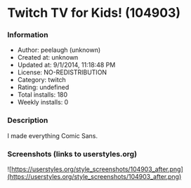 # Twitch TV for Kids! (104903)

### Information
- Author: peelaugh (unknown)
- Created at: unknown
- Updated at: 9/1/2014, 11:18:48 PM
- License: NO-REDISTRIBUTION
- Category: twitch
- Rating: undefined
- Total installs: 180
- Weekly installs: 0


### Description
I made everything Comic Sans.


### Screenshots (links to userstyles.org)
![https://userstyles.org/style_screenshots/104903_after.png](https://userstyles.org/style_screenshots/104903_after.png)


